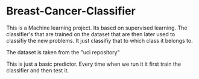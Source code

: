 # Breast-Cancer-Classifier
This is a Machine learning project. 
Its based on supervised learning. 
The classifier's that are trained on the dataset that are then later used to classifiy the new problems. 
It just classifiy that to which class it belongs to.

The dataset is taken from the "uci repository"

This is just a basic predictor. 
Every time when we run it it first train the classifier and then test it.

